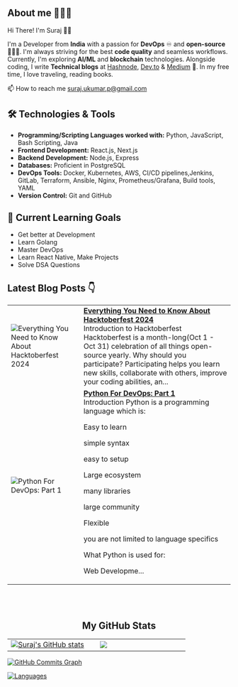 <!-- Visitors counter 

<p align="left" > <img src="https://komarev.com/ghpvc/?username=Suraj-kumar00&label=Profile%20views&color=0e75b6&style=flat" alt="Suraj-kumar00" /> </p>
-->

## About me 🧑🏻‍💻

Hi There! I'm Suraj 👋🏻

I'm a Developer from **India** with a passion for **DevOps** ♾️ and **open-source** 🧑🏻‍💻. I'm always striving for the best **code quality** and seamless workflows. Currently, I'm exploring **AI/ML** and **blockchain** technologies. Alongside coding, I write **Technical blogs** at [Hashnode](https://surajk00.hashnode.dev/), [Dev.to](https://dev.to/surajkumar00) & [Medium](https://medium.com/@Suraj-kumar00) 📝. In my free time, I love traveling, reading books.

📫 How to reach me [suraj.ukumar.p@gmail.com](mailto:suraj.ukumar.p@gmail.com)

## 🛠️ Technologies & Tools

- **Programming/Scripting Languages worked with:** Python, JavaScript, Bash Scripting, Java
- **Frontend Development:** React.js, Next.js
- **Backend Development:** Node.js, Express 
- **Databases:** Proficient in PostgreSQL
- **DevOps Tools:** Docker, Kubernetes, AWS, CI/CD pipelines,Jenkins, GitLab, Terraform, Ansible, Nginx, Prometheus/Grafana, Build tools, YAML
- **Version Control:** Git and GitHub
  
## 🌱 Current Learning Goals

- Get better at Development
- Learn Golang
- Master DevOps
- Learn React Native, Make Projects
- Solve DSA Questions


<!-- Read the blogs here on my hashnode profile -->

## Latest Blog Posts 👇

<!-- HASHNODE_BLOG:START -->
<table><tr><td><img src="https://cdn.hashnode.com/res/hashnode/image/upload/v1727507939469/1e20738b-5642-45dd-88ac-f8020d24f28f.png" alt="Everything You Need to Know About Hacktoberfest 2024"></td><td><a href="https://blog.devsuraj.me/everything-you-need-to-know-about-hacktoberfest-2024"><strong>Everything You Need to Know About Hacktoberfest 2024</strong></a><br>Introduction to Hacktoberfest
Hacktoberfest is a month-long(Oct 1 - Oct 31) celebration of all things open-source yearly.
Why should you participate?
Participating helps you learn new skills, collaborate with others, improve your coding abilities, an...</td></tr><tr><td><img src="https://cdn.hashnode.com/res/hashnode/image/upload/v1722795727932/87a45a67-d9e8-42f5-81a0-d56c8ded3cf3.png" alt="Python For DevOps: Part 1"></td><td><a href="https://blog.devsuraj.me/python-for-devops-part-1"><strong>Python For DevOps: Part 1</strong></a><br>Introduction
Python is a programming language which is:

Easy to learn

simple syntax

easy to setup



Large ecosystem

many libraries

large community



Flexible

you are not limited to language specifics



What Python is used for:

Web Developme...</td></tr></table>
<!-- HASHNODE_BLOG:END -->

<br>

<br>

<h2 align="center">My GitHub Stats</h2>
  </div>
  <div align="center">
    <table>
      <tr>
        <td width="45%">
          <a href="http://www.github.com/Suraj-kumar00"><img src="https://github-readme-stats.vercel.app/api?username=Suraj-kumar00&theme=tokyonight&show_icons=true&hide_border=true&count_private=false" alt="Suraj's GitHub stats" /></a> 
        </td>
        <td width="45%">
          <a href="http://www.github.com/Suraj-kumar00"><img src="https://github-readme-streak-stats.herokuapp.com/?user=Suraj-kumar00&theme=tokyonight&hide_border=true" /></a>
    </table>
      </div>
      <a href="http://www.github.com/Suraj-kumar00"><img src="https://github-readme-activity-graph.vercel.app/graph?username=Suraj-kumar00&theme=merko&bg_color=1c1917&color=ffffff&line=0891b2&point=ffffff&area_color=1c1917&area=true&hide_border=true&custom_title=GitHub%20Commits%20Graph" alt="GitHub Commits Graph" /></a>
    </td>
  </tr>

</table>

</div>
      
<a href="http://www.github.com/Suraj-kumar00"><img src="https://github-readme-stats.vercel.app/api/top-langs/?username=Suraj-kumar00&theme=tokyonight&show_icons=true&hide_border=true&layout=compact" alt="Languages" /></a>
</td>
  
 
